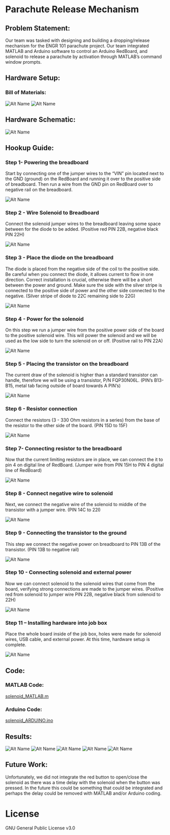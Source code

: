 # Parachute Release Mechanism
 
## Problem Statement:

Our team was tasked with designing and building a dropping/release mechanism for the ENGR 101 parachute project. Our team integrated MATLAB and Arduino software to control an Arduino RedBoard, and solenoid to release a parachute by activation through MATLAB’s command window prompts.
 
## Hardware Setup:
 
### Bill of Materials:
![Alt Name](/doc/Bill_of_Materials_1.PNG)
![Alt Name](/doc/Bill_of_Materials_2.PNG)

## Hardware Schematic:
![Alt Name](/doc/Fritzing_Diagram.png)
 
## Hookup Guide:
 
### Step 1- Powering the breadboard
Start by connecting one of the jumper wires to the “VIN” pin located next to the GND (ground) on the RedBoard and running it over to the positive side of breadboard. Then run a wire from the GND pin on RedBoard over to negative rail on the breadboard.

![Alt Name](/doc/Picture1.png)

### Step 2 - Wire Solenoid to Breadboard
Connect the solenoid jumper wires to the breadboard leaving some space between for the diode to be added. (Positive red PIN 22B, negative black PIN 22H) 

![Alt Name](/doc/Picture2.png)

### Step 3 - Place the diode on the breadboard
The diode is placed from the negative side of the coil to the positive side.  Be careful when you connect the diode, it allows current to flow in one direction. Correct installation is crucial, otherwise there will be a short between the power and ground. Make sure the side with the silver stripe is connected to the positive side of power and the other side connected to the negative. (Silver stripe of diode to 22C remaining side to 22G) 

![Alt Name](/doc/Picture3.png)

### Step 4 - Power for the solenoid
On this step we run a jumper wire from the positive power side of the board to the positive solenoid wire. This will power the solenoid and we will be used as the low side to turn the solenoid on or off. (Positive rail to PIN 22A) 

![Alt Name](/doc/Picture4.png)

### Step 5 - Placing the transistor on the breadboard
The current draw of the solenoid is higher than a standard transistor can handle, therefore we will be using a transistor, P/N FQP30N06L. (PIN’s B13-B15, metal tab facing outside of board towards A PIN’s)  

![Alt Name](/doc/Picture5.png)

### Step 6 - Resistor connection
Connect the resistors (3 - 330 Ohm resistors in a series) from the base of the resistor to the other side of the board. (PIN 15D to 15F)

![Alt Name](/doc/Picture6.png)

### Step 7- Connecting resistor to the breadboard
Now that the current limiting resistors are in place, we can connect the it to pin 4 on digital line of RedBoard. (Jumper wire from PIN 15H to PIN 4 digital line of RedBoard)

![Alt Name](/doc/Picture7.png)
 
### Step 8 - Connect negative wire to solenoid 
Next, we connect the negative wire of the solenoid to middle of the transistor with a jumper wire. (PIN 14C to 22I)

![Alt Name](/doc/Picture8.png)

### Step 9 - Connecting the transistor to the ground
This step we connect the negative power on breadboard to PIN 13B of the transistor. (PIN 13B to negative rail)

![Alt Name](/doc/Picture9.png)

### Step 10 - Connecting solenoid and external power
Now we can connect solenoid to the solenoid wires that come from the board, verifying strong connections are made to the jumper wires. (Positive red from solenoid to jumper wire PIN 22B, negative black from solenoid to 22H) 

![Alt Name](/doc/Picture10.png)

### Step 11 – Installing hardware into job box
Place the whole board inside of the job box, holes were made for solenoid wires, USB cable, and external power. At this time, hardware setup is complete.

![Alt Name](/doc/Picture11.png)

## Code:
### MATLAB Code:
[solenoid_MATLAB.m](solenoid_MATLAB.m)

### Arduino Code:
[solenoid_ARDUINO.ino](solenoid_ARDUINO.ino)
 
## Results:
![Alt Name](/doc/Results1.jpg)
![Alt Name](/doc/Results2.jpg)
![Alt Name](/doc/Results3.jpg)
![Alt Name](/doc/Results4.jpg)
![Alt Name](/doc/Results5.jpg)

## Future Work:
 
Unfortunately, we did not integrate the red button to open/close the solenoid as there was a time delay with the solenoid when the button was pressed. In the future this could be something that could be integrated and perhaps the delay could be removed with MATLAB and/or Arduino coding.
 
# License
GNU General Public License v3.0

